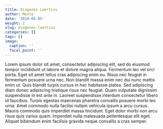 ```yaml
---
title: Diogenes Laertius
author: Monte
date: '2019-05-05'
weight: 2
slug: diogenes-laertius
categories: []
tags: []
image:
  caption: ''
  focal_point: ''
---
```

Lorem ipsum dolor sit amet, consectetur adipiscing elit, sed do eiusmod tempor incididunt ut labore et dolore magna aliqua. Fermentum leo vel orci porta. Eget sit amet tellus cras adipiscing enim eu. Risus nec feugiat in fermentum posuere urna nec. Non blandit massa enim nec dui nunc mattis enim ut. Quis blandit turpis cursus in hac habitasse platea. Sed adipiscing diam donec adipiscing tristique risus nec feugiat. Quam vulputate dignissim suspendisse in est ante in. Laoreet suspendisse interdum consectetur libero id faucibus. Turpis egestas maecenas pharetra convallis posuere morbi leo urna. Amet commodo nulla facilisi nullam vehicula ipsum a arcu cursus. Mauris commodo quis imperdiet massa tincidunt. Eget dolor morbi non arcu risus quis varius quam. Imperdiet nulla malesuada pellentesque elit eget. Aliquet bibendum enim facilisis gravida neque convallis a cras semper.